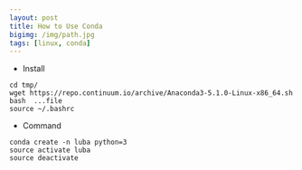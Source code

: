 ```yaml
---
layout: post
title: How to Use Conda
bigimg: /img/path.jpg
tags: [linux, conda]
---
```


* Install


```
cd tmp/
wget https://repo.continuum.io/archive/Anaconda3-5.1.0-Linux-x86_64.sh
bash  ...file
source ~/.bashrc
```

* Command 


```
conda create -n luba python=3
source activate luba
source deactivate
```
